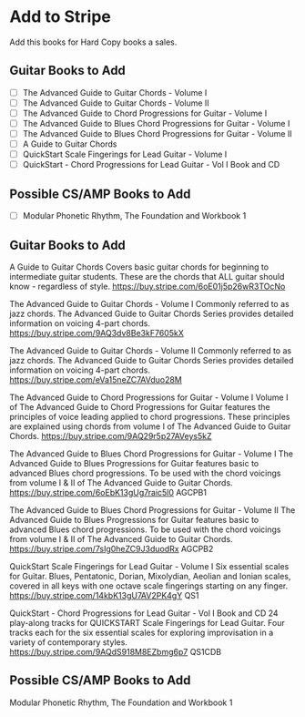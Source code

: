 # Add to Stripe

Add this books for Hard Copy books a sales.
## Guitar Books to Add
- [ ] The Advanced Guide to Guitar Chords - Volume I
- [ ] The Advanced Guide to Guitar Chords - Volume II
- [ ] The Advanced Guide to Chord Progressions for Guitar - Volume I
- [ ] The Advanced Guide to Blues Chord Progressions for Guitar - Volume I
- [ ] The Advanced Guide to Blues Chord Progressions for Guitar - Volume II
- [ ] A Guide to Guitar Chords
- [ ] QuickStart Scale Fingerings for Lead Guitar - Volume I
- [ ] QuickStart - Chord Progressions for Lead Guitar - Vol I Book and CD

## Possible CS/AMP Books to Add
- [ ] Modular Phonetic Rhythm, The Foundation and Workbook 1



## Guitar Books to Add

A Guide to Guitar Chords
    Covers basic guitar chords for beginning to intermediate guitar students. These are the chords that ALL guitar should know - regardless of style.
    https://buy.stripe.com/6oE01j5p26wR3TOcNo

The Advanced Guide to Guitar Chords - Volume I
    Commonly referred to as jazz chords. The Advanced Guide to Guitar Chords Series provides detailed information on voicing 4-part chords.
    https://buy.stripe.com/9AQ3dv8Be3kF7605kX

The Advanced Guide to Guitar Chords - Volume II
    Commonly referred to as jazz chords. The Advanced Guide to Guitar Chords Series provides detailed information on voicing 4-part chords.
    https://buy.stripe.com/eVa15neZC7AVduo28M

The Advanced Guide to Chord Progressions for Guitar - Volume I
    Volume I of The Advanced Guide to Chord Progressions for Guitar features the principles of voice leading applied to chord progressions. These principles are explained using chords from volume I of The Advanced Guide to Guitar Chords.
    https://buy.stripe.com/9AQ29r5p27AVeys5kZ

The Advanced Guide to Blues Chord Progressions for Guitar - Volume I
    The Advanced Guide to Blues Progressions for Guitar features basic to advanced Blues chord progressions. To be used with the chord voicings from volume I & II of The Advanced Guide to Guitar Chords.
    https://buy.stripe.com/6oEbK13gUg7raic5l0
    AGCPB1

The Advanced Guide to Blues Chord Progressions for Guitar - Volume II
    The Advanced Guide to Blues Progressions for Guitar features basic to advanced Blues chord progressions. To be used with the chord voicings from volume I & II of The Advanced Guide to Guitar Chords.
    https://buy.stripe.com/7sIg0heZC9J3duodRx
    AGCPB2

QuickStart Scale Fingerings for Lead Guitar - Volume I
    Six essential scales for Guitar. Blues, Pentatonic, Dorian, Mixolydian, Aeolian and Ionian scales,  covered in all keys with one octave scale fingerings starting on any finger.
    https://buy.stripe.com/14kbK13gU7AV2PK4gY
    QS1

QuickStart - Chord Progressions for Lead Guitar - Vol I Book and CD
    24 play-along tracks for QUICKSTART Scale Fingerings for Lead Guitar. Four tracks each for the six essential scales for exploring improvisation in a variety of contemporary styles.
    https://buy.stripe.com/9AQdS918M8EZbmg6p7
    QS1CDB

## Possible CS/AMP Books to Add
Modular Phonetic Rhythm, The Foundation and Workbook 1

